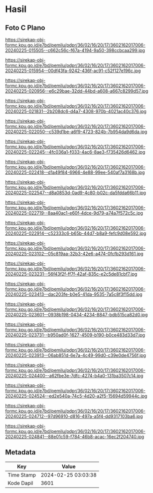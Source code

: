 # Hasil

## Foto C Plano

https://sirekap-obj-formc.kpu.go.id/e7bd/pemilu/pdpr/36/02/16/20/17/3602162017006-20240225-015505--c662c56c-f67a-4194-9a50-398ccbcaa299.jpg

https://sirekap-obj-formc.kpu.go.id/e7bd/pemilu/pdpr/36/02/16/20/17/3602162017006-20240225-015954--00df43fa-9242-436f-ac91-c52f127e196c.jpg

https://sirekap-obj-formc.kpu.go.id/e7bd/pemilu/pdpr/36/02/16/20/17/3602162017006-20240225-020956--e6c29bae-32dd-44bd-a608-a667c8299d57.jpg

https://sirekap-obj-formc.kpu.go.id/e7bd/pemilu/pdpr/36/02/16/20/17/3602162017006-20240225-021831--2b208dc6-d4a7-4308-970b-4021ac40c376.jpg

https://sirekap-obj-formc.kpu.go.id/e7bd/pemilu/pdpr/36/02/16/20/17/3602162017006-20240225-022050--c539d1be-a6f9-4723-824b-7b954da9d6da.jpg

https://sirekap-obj-formc.kpu.go.id/e7bd/pemilu/pdpr/36/02/16/20/17/3602162017006-20240225-022245--4fc036a1-f033-4ac6-8ae3-f735426d6462.jpg

https://sirekap-obj-formc.kpu.go.id/e7bd/pemilu/pdpr/36/02/16/20/17/3602162017006-20240225-022418--d1a49f84-6966-4e88-99ee-540af7a3168b.jpg

https://sirekap-obj-formc.kpu.go.id/e7bd/pemilu/pdpr/36/02/16/20/17/3602162017006-20240225-022547--d8a0853d-0ad9-4c80-b02c-da5fdda66b11.jpg

https://sirekap-obj-formc.kpu.go.id/e7bd/pemilu/pdpr/36/02/16/20/17/3602162017006-20240225-022719--8aa40ac1-e60f-4dce-9d79-a74a7f572c5c.jpg

https://sirekap-obj-formc.kpu.go.id/e7bd/pemilu/pdpr/36/02/16/20/17/3602162017006-20240225-022914--c52333c6-b65b-44d7-b8a9-fefc9d08e592.jpg

https://sirekap-obj-formc.kpu.go.id/e7bd/pemilu/pdpr/36/02/16/20/17/3602162017006-20240225-023102--05c819aa-32b3-42e6-a474-0fcfb293d161.jpg

https://sirekap-obj-formc.kpu.go.id/e7bd/pemilu/pdpr/36/02/16/20/17/3602162017006-20240225-023231--56f43f2f-ff7f-42af-835c-e2c5de81cbf7.jpg

https://sirekap-obj-formc.kpu.go.id/e7bd/pemilu/pdpr/36/02/16/20/17/3602162017006-20240225-023413--dac203fe-b0e5-41da-9535-7a5c8f3f15dd.jpg

https://sirekap-obj-formc.kpu.go.id/e7bd/pemilu/pdpr/36/02/16/20/17/3602162017006-20240225-023601--0938b198-0434-4234-8847-bdb515ca82d0.jpg

https://sirekap-obj-formc.kpu.go.id/e7bd/pemilu/pdpr/36/02/16/20/17/3602162017006-20240225-023731--b950ad0f-1627-4509-b190-b0ce483d33d7.jpg

https://sirekap-obj-formc.kpu.go.id/e7bd/pemilu/pdpr/36/02/16/20/17/3602162017006-20240225-023913--06ab851d-6e7a-4c49-99d0-c39e0de4756f.jpg

https://sirekap-obj-formc.kpu.go.id/e7bd/pemilu/pdpr/36/02/16/20/17/3602162017006-20240225-024400--a62fbe3e-7dfc-4274-b4a0-131ba3507c14.jpg

https://sirekap-obj-formc.kpu.go.id/e7bd/pemilu/pdpr/36/02/16/20/17/3602162017006-20240225-024524--ed2e540a-74c5-4d20-a2f5-15694d59944c.jpg

https://sirekap-obj-formc.kpu.go.id/e7bd/pemilu/pdpr/36/02/16/20/17/3602162017006-20240225-024712--97d96910-d816-497a-a5f4-dd9317103ba6.jpg

https://sirekap-obj-formc.kpu.go.id/e7bd/pemilu/pdpr/36/02/16/20/17/3602162017006-20240225-024841--88e01c59-f784-46b8-acac-16ec2f204740.jpg


## Metadata

| Key        | Value               |
| ---------- | ------------------- |
| Time Stamp | 2024-02-25 03:03:38 |
| Kode Dapil | 3601                |




